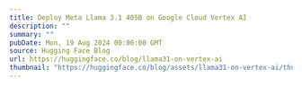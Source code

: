 ```yaml
---
title: Deploy Meta Llama 3.1 405B on Google Cloud Vertex AI
description: ""
summary: ""
pubDate: Mon, 19 Aug 2024 00:00:00 GMT
source: Hugging Face Blog
url: https://huggingface.co/blog/llama31-on-vertex-ai
thumbnail: "https://huggingface.co/blog/assets/llama31-on-vertex-ai/thumbnail.png"
---
```


